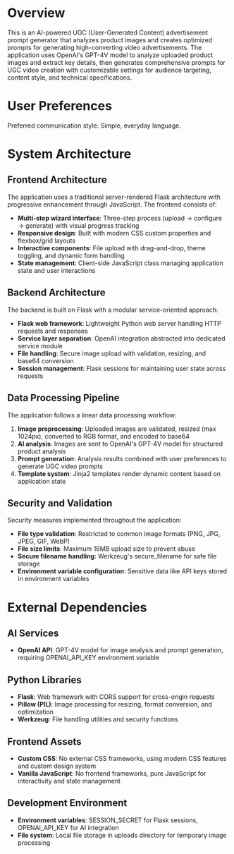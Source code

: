 # Overview

This is an AI-powered UGC (User-Generated Content) advertisement prompt generator that analyzes product images and creates optimized prompts for generating high-converting video advertisements. The application uses OpenAI's GPT-4V model to analyze uploaded product images and extract key details, then generates comprehensive prompts for UGC video creation with customizable settings for audience targeting, content style, and technical specifications.

# User Preferences

Preferred communication style: Simple, everyday language.

# System Architecture

## Frontend Architecture
The application uses a traditional server-rendered Flask architecture with progressive enhancement through JavaScript. The frontend consists of:

- **Multi-step wizard interface**: Three-step process (upload → configure → generate) with visual progress tracking
- **Responsive design**: Built with modern CSS custom properties and flexbox/grid layouts
- **Interactive components**: File upload with drag-and-drop, theme toggling, and dynamic form handling
- **State management**: Client-side JavaScript class managing application state and user interactions

## Backend Architecture
The backend is built on Flask with a modular service-oriented approach:

- **Flask web framework**: Lightweight Python web server handling HTTP requests and responses
- **Service layer separation**: OpenAI integration abstracted into dedicated service module
- **File handling**: Secure image upload with validation, resizing, and base64 conversion
- **Session management**: Flask sessions for maintaining user state across requests

## Data Processing Pipeline
The application follows a linear data processing workflow:

1. **Image preprocessing**: Uploaded images are validated, resized (max 1024px), converted to RGB format, and encoded to base64
2. **AI analysis**: Images are sent to OpenAI's GPT-4V model for structured product analysis
3. **Prompt generation**: Analysis results combined with user preferences to generate UGC video prompts
4. **Template system**: Jinja2 templates render dynamic content based on application state

## Security and Validation
Security measures implemented throughout the application:

- **File type validation**: Restricted to common image formats (PNG, JPG, JPEG, GIF, WebP)
- **File size limits**: Maximum 16MB upload size to prevent abuse
- **Secure filename handling**: Werkzeug's secure_filename for safe file storage
- **Environment variable configuration**: Sensitive data like API keys stored in environment variables

# External Dependencies

## AI Services
- **OpenAI API**: GPT-4V model for image analysis and prompt generation, requiring OPENAI_API_KEY environment variable

## Python Libraries
- **Flask**: Web framework with CORS support for cross-origin requests
- **Pillow (PIL)**: Image processing for resizing, format conversion, and optimization
- **Werkzeug**: File handling utilities and security functions

## Frontend Assets
- **Custom CSS**: No external CSS frameworks, using modern CSS features and custom design system
- **Vanilla JavaScript**: No frontend frameworks, pure JavaScript for interactivity and state management

## Development Environment
- **Environment variables**: SESSION_SECRET for Flask sessions, OPENAI_API_KEY for AI integration
- **File system**: Local file storage in uploads directory for temporary image processing